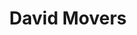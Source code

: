 ---
image: /assets/man-cooking.jpg
title: David Movers
summary: New Jersey Movers.

phone: 908-209-1986

rank: 2
---